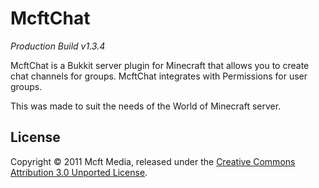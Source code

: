 # McftChat
_Production Build v1.3.4_

McftChat is a Bukkit server plugin for Minecraft that allows you to create chat channels for groups. McftChat integrates with Permissions for user groups.

This was made to suit the needs of the World of Minecraft server.

## License

Copyright &copy; 2011 Mcft Media, released under the [Creative Commons Attribution 3.0 Unported License](http://creativecommons.org/licenses/by/3.0/).
